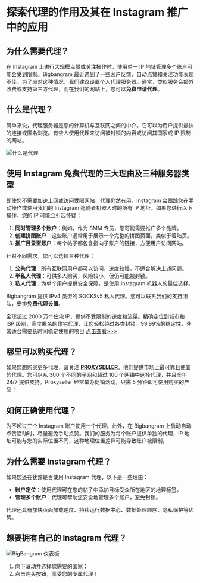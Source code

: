 # 探索代理的作用及其在 Instagram 推广中的应用



## 为什么需要代理？

在 Instagram 上进行大规模点赞或关注操作时，使用单一 IP 地址管理多个账户可能会受到限制。Bigbangram 最近遇到了一些客户反馈，自动点赞和关注功能表现不佳。为了应对这种情况，我们建议设置个人代理服务器。通常，类似服务会额外收费或支持第三方代理，而在我们的网站上，您可以**免费申请代理**。

## 什么是代理？

简单来说，代理服务器是您的计算机与互联网之间的中介。它可以为用户提供最快的连接或匿名浏览。有些人使用代理来访问被封锁的内容或访问其国家或 IP 限制的网站。

![什么是代理](https://bigbangram.com/wp-content/uploads/2020/05/giphy-7.gif)

## 使用 Instagram 免费代理的三大理由及三种服务器类型

即使您不需要加速上网或访问受限网站，代理仍然有用。Instagram 会跟踪您在手动操作或使用我们的 Instagram 追随者机器人时的所有 IP 地址。如果您进行以下操作，您的 IP 可能会引起怀疑：

1. **同时管理多个账户**：例如，作为 SMM 专员，您可能需要推广多个品牌。
2. **创建拼图账户**：这些账户通常用于展示一个完整的拼图页面，类似于着陆页。
3. **推广目录型账户**：每个帖子都包含指向子账户的链接，方便用户访问网站。

针对不同需求，您可以选择三种代理：

1. **公共代理**：所有互联网用户都可以访问，速度较慢，不适合解决上述问题。
2. **半私人代理**：可供多人购买，风险较小，但仍可能被封锁。
3. **私人代理**：为单个用户提供安全保障，是使用 Instagram 机器人的最佳选择。

Bigbangram 提供 IPv4 类型的 SOCKSv5 私人代理。您可以联系我们的支持团队，安排**免费代理设置**。


全球超过 2000 万个住宅 IP，提供不受限制的速度和流量。精确定位到城市和 ISP 级别，高度匿名的住宅代理，让您轻松绕过各类封锁。99.99%的稳定性，非常适合需要长时间稳定使用的项目 [点击查看>>>](https://bit.ly/proxy-seller-coupon)

## 哪里可以购买代理？

如果您想购买更多代理，请关注 [**PROXYSELLER**](https://bit.ly/proxy-seller-coupon)。他们提供市场上最可靠且便宜的代理。您可以从 300 个不同的子网和超过 100 个网络中选择代理，并且全年 24/7 提供支持。Proxyseller 经常举办促销活动，只需 5 分钟即可使用购买的产品！

## 如何正确使用代理？

为不超过三个 Instagram 账户使用一个代理。此外，在 Bigbangram 上启动自动点赞活动时，尽量避免手动点赞。我们的服务为每个账户提供单独的代理，IP 地址可能与您的实际位置不同，这种地理位置差异可能导致账户被限制。

## 为什么需要 Instagram 代理？

如果您还在犹豫是否使用 Instagram 代理，以下是一些理由：

- **账户定位**：使用代理可在您的帖子中添加目标受众所在地区的地理标签。
- **管理多个账户**：代理可帮助您安全地管理多个账户，避免封锁。

代理还具有加快页面加载速度、持续运行数据中心、数据处理顺序、隐私保护等优势。

## 想要拥有自己的 Instagram 代理？

![BigBangram 仪表板](https://bigbangram.com/wp-content/uploads/2020/05/bb_proxy_update.jpg)

1. 向下滚动并选择您需要的国家；
2. 点击购买按钮，享受您的专属代理！


